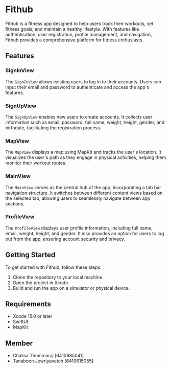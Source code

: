 # Fithub

Fithub is a fitness app designed to help users track their workouts, set fitness goals, and maintain a healthy lifestyle. With features like authentication, user registration, profile management, and navigation, Fithub provides a comprehensive platform for fitness enthusiasts.

## Features

### SignInView

The `SignInView` allows existing users to log in to their accounts. Users can input their email and password to authenticate and access the app's features.

### SignUpView

The `SignUpView` enables new users to create accounts. It collects user information such as email, password, full name, weight, height, gender, and birthdate, facilitating the registration process.

### MapView

The `MapView` displays a map using MapKit and tracks the user's location. It visualizes the user's path as they engage in physical activities, helping them monitor their workout routes.

### MainView

The `MainView` serves as the central hub of the app, incorporating a tab bar navigation structure. It switches between different content views based on the selected tab, allowing users to seamlessly navigate between app sections.

### ProfileView

The `ProfileView` displays user profile information, including full name, email, weight, height, and gender. It also provides an option for users to log out from the app, ensuring account security and privacy.

## Getting Started

To get started with Fithub, follow these steps:

1. Clone the repository to your local machine.
2. Open the project in Xcode.
3. Build and run the app on a simulator or physical device.

## Requirements

- Xcode 15.0 or later
- SwiftUI
- MapKit

## Member

- Chalisa Thummaraj [6410685041]
- Tanaboon Jewriyavetch [6410615055]
